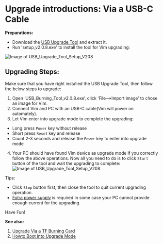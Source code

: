 # Upgrade introductions:  Via a USB-C Cable

**Preparations:**
* Download the [USB Upgrade Tool](http://www.mediafire.com/file/mvf43ds0iacs8i7/USB_Burning_Tool_v2.0.8_x86.rar) and extract it.
* Run 'setup_v2.0.8.exe' to install the tool for Vim upgrading:

![Image of USB_Upgrade_Tool_Setup_V208](https://github.com/khadas/documents/blob/master/images/usb_upgrade_tool_setup_v208.png)

## Upgrading Steps:
Make sure that you have right installed the USB Upgrade Tool, then follow the below steps to upgrade:

1. Open ‘USB_Burning_Tool_v2.0.8.exe’, click ‘File-->Import image’ to chose an image for Vim.
2. Connect Vim and PC with an USB-C cable(Vim will power on automately).
3. Let Vim enter into upgrade mode to complete the upgrading:
  * Long press `Power` key without release
  * Short press `Reset` key and release
  * Count 2-3 seconds and release the `Power` key to enter into upgrade mode
4. Your PC should have found Vim device as upgrade mode if you correctly follow the above operations. Now all you need to do is to click `Start` button of the tool and wait the upgrading to complete:
![Image of USB_Upgrade_Tool_Setup_V208](https://github.com/khadas/documents/blob/master/images/usb_upgrade_tool_interface_v208.png)

Tips:
* Click `Stop` button first, then close the tool to quit current upgrading operation.
* [Extra power supply](https://github.com/khadas/documents/blob/master/ExtraPowerInput.md) is required in some case your PC cannot provide enough current for the upgrading.


Have Fun!

**See also:**

1. [Upgrade Via a TF Burning Card](https://github.com/khadas/documents/blob/master/UpgradeViaTFBurningCard.md)
2. [Howto Boot Into Upgrade Mode](https://github.com/tomatotech/documents/blob/master/HowtoBootIntoUpgradeMode.md)
